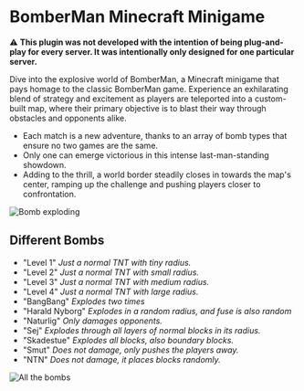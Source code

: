 # BomberMan Minecraft Minigame

⚠️ **This plugin was not developed with the intention of being plug-and-play for every server. It was intentionally only designed for one particular server.**

Dive into the explosive world of BomberMan, a Minecraft minigame that pays homage to the classic BomberMan game. Experience an exhilarating blend of strategy and excitement as players are teleported into a custom-built map, where their primary objective is to blast their way through obstacles and opponents alike.

- Each match is a new adventure, thanks to an array of bomb types that ensure no two games are the same.
- Only one can emerge victorious in this intense last-man-standing showdown.
- Adding to the thrill, a world border steadily closes in towards the map's center, ramping up the challenge and pushing players closer to confrontation.

![Bomb exploding](https://cdn.discordapp.com/attachments/880457086016847882/1172589418096365638/ezgif-1-152a1acff8.gif?ex=6560ddfe&is=654e68fe&hm=a9d4075347d5950ccf4a6e90ad8aa6358c5e4126df05a8c960768a9d9ce09bbb&)

## Different Bombs
- "Level 1" *Just a normal TNT with tiny radius.*
- "Level 2" *Just a normal TNT with small radius.*
- "Level 3" *Just a normal TNT with medium radius.*
- "Level 4" *Just a normal TNT with large radius.*
- "BangBang" *Explodes two times*
- "Harald Nyborg" *Explodes in a random radius, and fuse is also random*
- "Naturlig" *Only damages opponents.*
- "Sej" *Explodes through all layers of normal blocks in its radius.*
- "Skadestue" *Explodes all blocks, also boundary blocks.*
- "Smut" *Does not damage, only pushes the players away.*
- "NTN" *Does not damage, it places blocks randomly.*

![All the bombs](https://cdn.discordapp.com/attachments/880457086016847882/1172618343870631997/ezgif-4-9a24d782f6.gif?ex=6560f8ef&is=654e83ef&hm=7bd863fb9fe70afe83d39e37ac52b3793f94e74e35bbdf5892523cff243deb05&)
